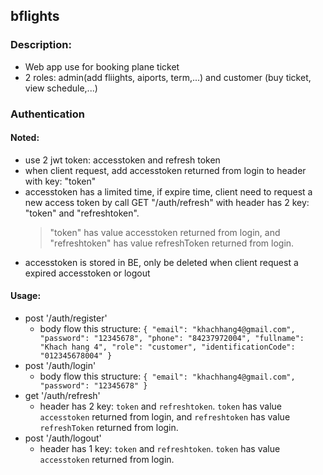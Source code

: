 ## bflights

### Description:

- Web app use for booking plane ticket
- 2 roles: admin(add fliights, aiports, term,...) and customer (buy ticket, view schedule,...)

### Authentication

#### Noted:

- use 2 jwt token: accesstoken and refresh token
- when client request, add accesstoken returned from login to header with key: "token"
- accesstoken has a limited time, if expire time, client need to request a new access token by call GET "/auth/refresh" with header has 2 key: "token" and "refreshtoken".
  > "token" has value accesstoken returned from login, and "refreshtoken" has value refreshToken returned from login.
- accesstoken is stored in BE, only be deleted when client request a expired accesstoken or logout

#### Usage:

- post '/auth/register'
  - body flow this structure:
    `{
  "email": "khachhang4@gmail.com",
  "password": "12345678",
  "phone": "84237972004",
  "fullname": "Khach hang 4",
  "role": "customer",
  "identificationCode": "012345678004"
}`
- post '/auth/login'
  - body flow this structure:
    `{
  "email": "khachhang4@gmail.com",
  "password": "12345678"
}`
- get '/auth/refresh'
  - header has 2 key: `token` and `refreshtoken`. `token` has value `accesstoken` returned from login, and `refreshtoken` has value `refreshToken` returned from login.
- post '/auth/logout'
  - header has 1 key: `token` and `refreshtoken`. `token` has value `accesstoken` returned from login.
